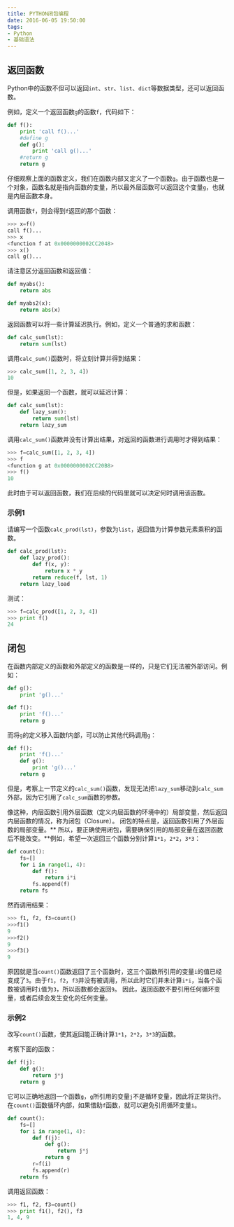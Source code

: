```yaml
---
title: PYTHON闭包编程
date: 2016-06-05 19:50:00
tags: 
- Python
- 基础语法
---
```



## 返回函数
Python中的函数不但可以返回`int`、`str`、`list`、`dict`等数据类型，还可以返回函数。

例如，定义一个返回函数`g`的函数`f`，代码如下：
``` PYTHON
def f():
	print 'call f()...'
	#define g
	def g():
		print 'call g()...'
	#return g
	return g
```
仔细观察上面的函数定义，我们在函数内部又定义了一个函数`g`。由于函数也是一个对象，函数名就是指向函数的变量，所以最外层函数可以返回这个变量`g`，也就是内层函数本身。
<!-- more -->

调用函数`f`，则会得到`f`返回的那个函数：
``` PYTHON
>>> x=f()
call f()...
>>> x
<function f at 0x0000000002CC2048>
>>> x()
call g()...
```
请注意区分返回函数和返回值：
``` PYTHON
def myabs():
	return abs

def myabs2(x):
	return abs(x)
```

返回函数可以将一些计算延迟执行。例如，定义一个普通的求和函数：
``` PYTHON
def calc_sum(lst):
	return sum(lst)
```
调用`calc_sum()`函数时，将立刻计算并得到结果：
``` PYTHON
>>> calc_sum([1, 2, 3, 4])
10
```
但是，如果返回一个函数，就可以延迟计算：
``` PYTHON
def calc_sum(lst):
	def lazy_sum():
		return sum(lst)
	return lazy_sum
```
调用`calc_sum()`函数并没有计算出结果，对返回的函数进行调用时才得到结果：
``` PYTHON
>>> f=calc_sum([1, 2, 3, 4])
>>> f
<function g at 0x0000000002CC20B8>
>>> f()
10
```
此时由于可以返回函数，我们在后续的代码里就可以决定何时调用该函数。

### 示例1
请编写一个函数`calc_prod(lst)`，参数为`list`，返回值为计算参数元素乘积的函数。
``` PYTHON
def calc_prod(lst):
	def lazy_prod():
		def f(x, y):
			return x * y
		return reduce(f, lst, 1)
	return lazy_load
```
测试：
``` PYTHON
>>> f=calc_prod([1, 2, 3, 4])
>>> print f()
24
```

## 闭包
在函数内部定义的函数和外部定义的函数是一样的，只是它们无法被外部访问。例如：
``` PYTHON
def g():
	print 'g()...'

def f():
	print 'f()...'
	return g
```
而将`g`的定义移入函数f内部，可以防止其他代码调用`g`：
``` PYTHON
def f():
	print 'f()...'
	def g():
		print 'g()...'
	return g
```
但是，考察上一节定义的`calc_sum()`函数，发现无法把`lazy_sum`移动到`calc_sum`外部，因为它引用了`calc_sum`函数的参数。


像这种，内层函数引用外层函数（定义内层函数的环境中的）局部变量，然后返回内层函数的情况，称为闭包（Closure）。
闭包的特点是，返回函数引用了外层函数的局部变量。** 所以，要正确使用闭包，需要确保引用的局部变量在返回函数后不能改变。**例如，希望一次返回三个函数分别计算`1*1`，`2*2`，`3*3`：
``` PYTHON
def count():
	fs=[]
	for i in range(1, 4):
		def f():
			return i*i
		fs.append(f)
	return fs
```
然而调用结果：
``` PYTHON
>>> f1, f2, f3=count()
>>>f1()
9
>>>f2()
9
>>>f3()
9
```
原因就是当`count()`函数返回了三个函数时，这三个函数所引用的变量`i`的值已经变成了`3`。由于`f1`，`f2`，`f3`并没有被调用，所以此时它们并未计算`i*i`，当各个函数被调用时`i`值为`3`，所以函数都会返回`9`。
因此，返回函数不要引用任何循环变量，或者后续会发生变化的任何变量。

### 示例2
改写`count()`函数，使其返回能正确计算`1*1`，`2*2`，`3*3`的函数。

考察下面的函数：
``` PYTHON
def f(j):
	def g():
		return j*j
	return g
```
它可以正确地返回一个函数`g`，`g`所引用的变量`j`不是循环变量，因此将正常执行。在`count()`函数循环内部，如果借助`f`函数，就可以避免引用循环变量`i`。
``` PYTHON
def count():
	fs=[]
	for i in range(1, 4):
		def f(j):
			def g():
				return j*j
			return g
		r=f(i)
		fs.append(r)
	return fs
```
调用返回函数：
``` PYTHON
>>> f1, f2, f3=count()
>>> print f1(), f2(), f3
1, 4, 9
```




